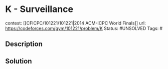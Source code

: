 # K - Surveillance

contest: [[CFICPC/101221/101221|2014 ACM-ICPC World Finals]]
url: https://codeforces.com/gym/101221/problem/K
Status: #UNSOLVED
Tags: #

## Description

## Solution

